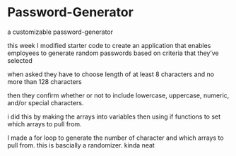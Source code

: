 # Password-Generator
a customizable password-generator



this week I modified starter code to create an application that enables employees to generate random passwords based on criteria that they’ve selected

when asked they have to choose length of at least 8 characters and no more than 128 characters

then they confirm whether or not to include lowercase, uppercase, numeric, and/or special characters.


i did this by making the arrays into variables then using if functions to set which arrays to pull from.

I made a for loop to generate the number of character and which arrays to pull from. this is  bascially a randomizer.  kinda neat

